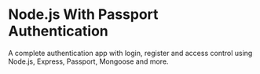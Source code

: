 # Node.js With Passport Authentication

 A complete authentication app with login, register and access control using Node.js, Express, Passport, Mongoose and more.

